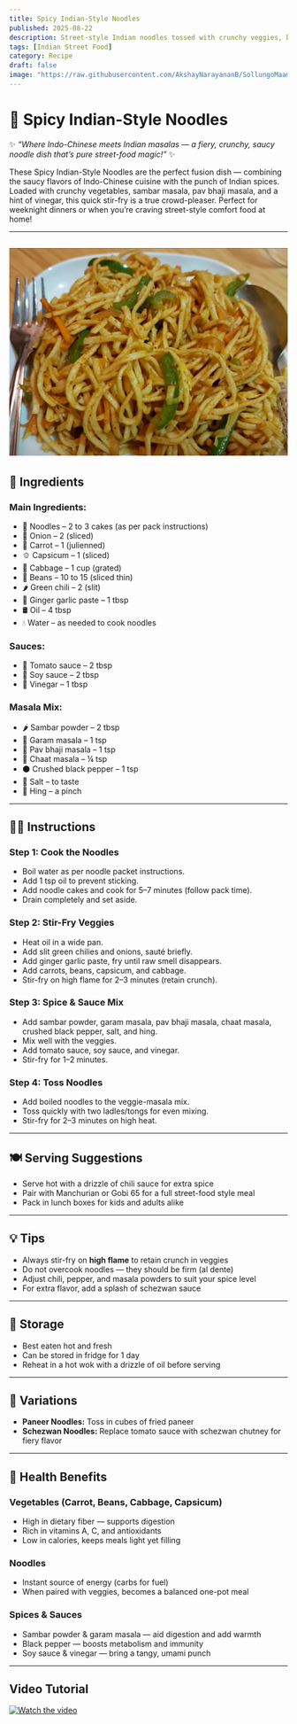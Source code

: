 ```yaml
---
title: Spicy Indian-Style Noodles  
published: 2025-08-22  
description: Street-style Indian noodles tossed with crunchy veggies, bold masalas, and a punch of sauces — spicy, tangy, and utterly delicious!  
tags: [Indian Street Food]  
category: Recipe  
draft: false  
image: "https://raw.githubusercontent.com/AkshayNarayananB/SollungoMaami/master/images/indian_noodles.png"  
---
```


# 🍜 Spicy Indian-Style Noodles  

✨ *“Where Indo-Chinese meets Indian masalas — a fiery, crunchy, saucy noodle dish that’s pure street-food magic!”* ✨  

These Spicy Indian-Style Noodles are the perfect fusion dish — combining the saucy flavors of Indo-Chinese cuisine with the punch of Indian spices. Loaded with crunchy vegetables, sambar masala, pav bhaji masala, and a hint of vinegar, this quick stir-fry is a true crowd-pleaser. Perfect for weeknight dinners or when you’re craving street-style comfort food at home!  

---
![indian_noodles](https://raw.githubusercontent.com/AkshayNarayananB/SollungoMaami/master/images/indian_noodles.png)  
---

## 🛒 Ingredients  

### Main Ingredients:  
- 🍜 Noodles – 2 to 3 cakes (as per pack instructions)  
- 🧅 Onion – 2 (sliced)  
- 🥕 Carrot – 1 (julienned)  
- 🫑 Capsicum – 1 (sliced)  
- 🥬 Cabbage – 1 cup (grated)  
- 🫘 Beans – 10 to 15 (sliced thin)  
- 🌶️ Green chili – 2 (slit)  
- 🧄 Ginger garlic paste – 1 tbsp  
- 🛢️ Oil – 4 tbsp  
- 💧 Water – as needed to cook noodles  

### Sauces:  
- 🍅 Tomato sauce – 2 tbsp  
- 🥢 Soy sauce – 2 tbsp  
- 🍶 Vinegar – 1 tbsp  

### Masala Mix:  
- 🌶️ Sambar powder – 2 tbsp  
- 🌰 Garam masala – 1 tsp  
- 🍛 Pav bhaji masala – 1 tsp  
- 🌿 Chaat masala – ¼ tsp  
- ⚫ Crushed black pepper – 1 tsp  
- 🧂 Salt – to taste  
- 🌸 Hing – a pinch  

---

## 👩‍🍳 Instructions  

### Step 1: Cook the Noodles  
- Boil water as per noodle packet instructions.  
- Add 1 tsp oil to prevent sticking.  
- Add noodle cakes and cook for 5–7 minutes (follow pack time).  
- Drain completely and set aside.  

### Step 2: Stir-Fry Veggies  
- Heat oil in a wide pan.  
- Add slit green chilies and onions, sauté briefly.  
- Add ginger garlic paste, fry until raw smell disappears.  
- Add carrots, beans, capsicum, and cabbage.  
- Stir-fry on high flame for 2–3 minutes (retain crunch).  

### Step 3: Spice & Sauce Mix  
- Add sambar powder, garam masala, pav bhaji masala, chaat masala, crushed black pepper, salt, and hing.  
- Mix well with the veggies.  
- Add tomato sauce, soy sauce, and vinegar.  
- Stir-fry for 1–2 minutes.  

### Step 4: Toss Noodles  
- Add boiled noodles to the veggie-masala mix.  
- Toss quickly with two ladles/tongs for even mixing.  
- Stir-fry for 2–3 minutes on high heat.  

---

## 🍽️ Serving Suggestions  

- Serve hot with a drizzle of chili sauce for extra spice  
- Pair with Manchurian or Gobi 65 for a full street-food style meal  
- Pack in lunch boxes for kids and adults alike  

---

## 💡 Tips  

- Always stir-fry on **high flame** to retain crunch in veggies  
- Do not overcook noodles — they should be firm (al dente)  
- Adjust chili, pepper, and masala powders to suit your spice level  
- For extra flavor, add a splash of schezwan sauce  

---

## 🧊 Storage  

- Best eaten hot and fresh  
- Can be stored in fridge for 1 day  
- Reheat in a hot wok with a drizzle of oil before serving  

---

## 🔄 Variations  

- **Paneer Noodles:** Toss in cubes of fried paneer  
- **Schezwan Noodles:** Replace tomato sauce with schezwan chutney for fiery flavor  

---
## 🌿 Health Benefits  

### Vegetables (Carrot, Beans, Cabbage, Capsicum)  
- High in dietary fiber — supports digestion  
- Rich in vitamins A, C, and antioxidants  
- Low in calories, keeps meals light yet filling  

### Noodles  
- Instant source of energy (carbs for fuel)  
- When paired with veggies, becomes a balanced one-pot meal  

### Spices & Sauces  
- Sambar powder & garam masala — aid digestion and add warmth  
- Black pepper — boosts metabolism and immunity  
- Soy sauce & vinegar — bring a tangy, umami punch  

---
## Video Tutorial

[![Watch the video](https://img.youtube.com/vi/VIDEO_ID/0.jpg)](https://youtu.be/dgE3zQ8TY8Q?si=FL6r3apYDCRFd5_6)
